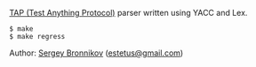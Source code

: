 [TAP (Test Anything Protocol)](http://testanything.org/) parser written using YACC and Lex.


```
$ make
$ make regress
```

Author: [Sergey Bronnikov](https://bronevichok.ru/) (estetus@gmail.com)
